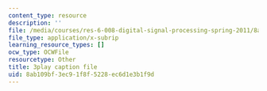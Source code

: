 ```yaml
---
content_type: resource
description: ''
file: /media/courses/res-6-008-digital-signal-processing-spring-2011/8ab109bf3ec91f8f5228ec6d1e3b1f9d_OQNR099y8mM.srt
file_type: application/x-subrip
learning_resource_types: []
ocw_type: OCWFile
resourcetype: Other
title: 3play caption file
uid: 8ab109bf-3ec9-1f8f-5228-ec6d1e3b1f9d
---
```

